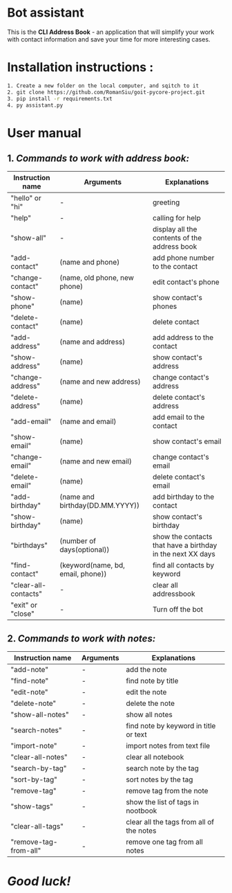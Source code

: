 # __Bot assistant__
This is the __CLI Address Book__ - an application that will simplify your work with contact information and save your time for more interesting cases.


# __Installation instructions__ :
```sh
1. Create a new folder on the local computer, and sqitch to it
2. git clone https://github.com/RomanSiu/goit-pycore-project.git
3. pip install -r requirements.txt
4. py assistant.py
```

# __User manual__

## 1. _Commands to work with address book:_
| Instruction name     | Arguments                         | Explanations                                               |
|----------------------|-----------------------------------|------------------------------------------------------------|
| "hello" or "hi"      | -                                 | greeting                                                   |
| "help"               | -                                 | calling for help                                           |
| "show-all"           | -                                 | display all the contents of the address book               |
| "add-contact"        | (name and phone)                  | add phone number to the contact                            |
| "change-contact"     | (name, old phone, new phone)      | edit contact's phone                                       |
| "show-phone"         | (name)                            | show contact's phones                                      |
| "delete-contact"     | (name)                            | delete contact                                             |
| "add-address"        | (name and address)                | add address to the contact                                 |
| "show-address"       | (name)                            | show contact's address                                     |
| "change-address"     | (name and new address)            | change contact's address                                   |
| "delete-address"     | (name)                            | delete contact's address                                   |
| "add-email"          | (name and email)                  | add email to the contact                                   |
| "show-email"         | (name)                            | show contact's email                                       |
| "change-email"       | (name and new email)              | change contact's email                                     |
| "delete-email"       | (name)                            | delete contact's email                                     |
| "add-birthday"       | (name and birthday(DD.MM.YYYY))   | add birthday to the contact                                |
| "show-birthday"      | (name)                            | show contact's birthday                                    |
| "birthdays"          | (number of days(optional))        | show the contacts that have a birthday in the next XX days |
| "find-contact"       | (keyword(name, bd, email, phone)) | find all contacts by keyword                               |
| "clear-all-contacts" | -                                 | clear all addressbook                                      |
| "exit" or "close"    | -                                 | Turn off the bot                                           |

## 2. _Commands to work with notes:_
| Instruction name | Arguments              | Explanations                          |
|------------------|------------------------|---------------------------------------|
| "add-note"       | -                      | add the note                          |
| "find-note"      | -                      | find note by title                    |
| "edit-note"      | -                      | edit the note                         |
| "delete-note"    | -                      | delete the note                       |
| "show-all-notes" | -                      | show all notes                        |
| "search-notes"    | -                      | find note by keyword in title or text |
| "import-note"         | -                      | import notes from text file           |
| "clear-all-notes"    | -                      | clear all notebook                    |
| "search-by-tag"  | -                      | search note by the tag                     |
| "sort-by-tag"    | -                      | sort notes by the tag                     |
| "remove-tag"     | -                      | remove tag from the note                     |
| "show-tags"      | -                      | show the list of tags in nootbook             |
| "clear-all-tags" | -                      | clear all the tags from all of the notes     |
| "remove-tag-from-all"  | -                | remove one tag from all notes               |

# _Good luck!_